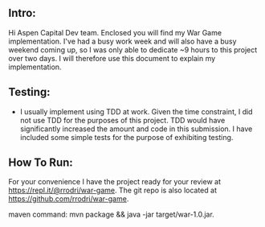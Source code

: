 Intro:
--
Hi Aspen Capital Dev team. Enclosed you will find my War Game implementation. I've had a busy work week and will also
 have a busy weekend coming up, so I was only able to dedicate ~9 hours to this project over two days. I will therefore
 use this document to explain my implementation.


Testing:
--
 - I usually implement using TDD at work. Given the time constraint, I did not use TDD for the purposes of this project.
 TDD would have significantly increased the amount and code in this submission. I have included some simple tests for
 the purpose of exhibiting testing.
 
How To Run:
--
For your convenience I have the project ready for your review at https://repl.it/@rrodri/war-game. The git repo is also
located at https://github.com/rrodri/war-game.

maven command: mvn package && java -jar target/war-1.0.jar.
 